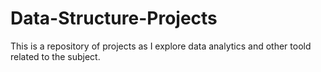 # Data-Structure-Projects

This is a repository of projects as I explore data analytics and other toold related to the subject.
